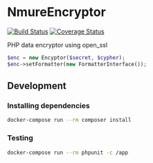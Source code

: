 # NmureEncryptor

[![Build Status](https://travis-ci.org/nicolasmure/NmureEncryptor.svg?branch=master)](https://travis-ci.org/nicolasmure/NmureEncryptor)
[![Coverage Status](https://coveralls.io/repos/github/nicolasmure/NmureEncryptor/badge.svg?branch=master)](https://coveralls.io/github/nicolasmure/NmureEncryptor?branch=master)

PHP data encryptor using open_ssl

```php
$enc = new Encyptor($secret, $cypher);
$enc->setFormatter(new FormatterInterface());
```

## Development

### Installing dependencies
```bash
docker-compose run --rm composer install
```

### Testing
``` bash
docker-compose run --rm phpunit -c /app
```
